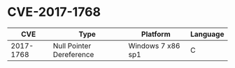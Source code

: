 # CVE-2017-1768

| CVE       | Type                     | Platform          | Language |
| --------- | ------------------------ | ----------------- | -------- |
| 2017-1768 | Null Pointer Dereference | Windows 7 x86 sp1 | C        |

